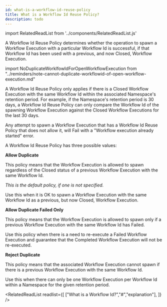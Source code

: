 ```yaml
---
id: what-is-a-workflow-id-reuse-policy
title: What is a Workflow Id Reuse Policy?
description: todo
---
```


import RelatedReadList from '../components/RelatedReadList.js'

A Workflow Id Reuse Policy determines whether the operation to spawn a Workflow Execution with a particular Workflow Id is successful, if that Workflow Id has been used with a previous, and now Closed, Workflow Execution.

import NoDuplicateWorklfowIdForOpenWorkflowExecution from "../reminders/note-cannot-duplicate-workflowid-of-open-workflow-execution.md"

<NoDuplicateWorklfowIdForOpenWorkflowExecution/>

A Workflow Id Reuse Policy only applies if there is a Closed Workflow Execution with the same Workflow Id within the associated Namespace's retention period.
For example, if the Namespace's retention period is 30 days, a Workflow Id Reuse Policy can only compare the Workflow Id of the spawning Workflow Execution against the Closed Workflow Executions for the last 30 days.

Any attempt to spawn a Workflow Execution that has a Workflow Id Reuse Policy that does not allow it, will Fail with a "Workflow execution already started" error.

A Workflow Id Reuse Policy has three possible values:

**Allow Duplicate**

This policy means that the Workflow Execution is allowed to spawn regardless of the Closed status of a previous Workflow Execution with the same Workflow Id.

_This is the default policy, if one is not specified._

Use this when it is OK to spawn a Workflow Execution with the same Workflow Id as a previous, but now Closed, Workflow Execution.

**Allow Duplicate Failed Only**

This policy means that the Workflow Execution is allowed to spawn only if a previous Workflow Execution with the same Workflow Id has Failed.

Use this policy when there is a need to re-execute a Failed Workflow Execution and guarantee that the Completed Workflow Execution will not be re-executed.

**Reject Duplicate**

This policy means that the associated Workflow Execution cannot spawn if there is a previous Workflow Execution with the same Workflow Id.

Use this when there can only be one Workflow Execution per Workflow Id within a Namespace for the given retention period.

<RelatedReadList
readlist={[
["What is a Workflow Id?","#","explanation"],
]}
/>
